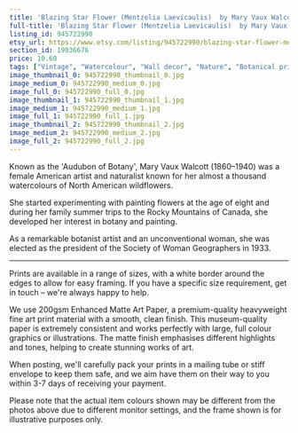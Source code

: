 ```yaml
---
title: 'Blazing Star Flower (Mentzelia Laevicaulis)  by Mary Vaux Walcott '
full-title: 'Blazing Star Flower (Mentzelia Laevicaulis)  by Mary Vaux Walcott | Vintage botanical watercolour illustration | Home decor | Giclée print'
listing_id: 945722990
etsy_url: https://www.etsy.com/listing/945722990/blazing-star-flower-mentzelia?utm_source=site&utm_medium=api&utm_campaign=api
section_id: 19036676
price: 10.60
tags: ["Vintage", "Watercolour", "Wall decor", "Nature", "Botanical print", "Plant lovers gift", "Plant illustration", "Cottage decor", "Flower art print", "Cottage", "Mary Vaux Walcott", "Botany poster", "Blazing star flower"]
image_thumbnail_0: 945722990_thumbnail_0.jpg
image_medium_0: 945722990_medium_0.jpg
image_full_0: 945722990_full_0.jpg
image_thumbnail_1: 945722990_thumbnail_1.jpg
image_medium_1: 945722990_medium_1.jpg
image_full_1: 945722990_full_1.jpg
image_thumbnail_2: 945722990_thumbnail_2.jpg
image_medium_2: 945722990_medium_2.jpg
image_full_2: 945722990_full_2.jpg
---
```

Known as the &#39;Audubon of Botany&#39;, Mary Vaux Walcott (1860–1940) was a female American artist and naturalist known for her almost a thousand watercolours of North American wildflowers. 

She started experimenting with painting flowers at the age of eight and during her family summer trips to the Rocky Mountains of Canada, she developed her interest in botany and painting.

As a remarkable botanist artist and an unconventional woman, she was elected as the president of the Society of Woman Geographers in 1933.

----

Prints are available in a range of sizes, with a white border around the edges to allow for easy framing. If you have a specific size requirement, get in touch – we&#39;re always happy to help.

We use 200gsm Enhanced Matte Art Paper, a premium-quality heavyweight fine art print material with a smooth, clean finish. This museum-quality paper is extremely consistent and works perfectly with large, full colour graphics or illustrations. The matte finish emphasises different highlights and tones, helping to create stunning works of art.

When posting, we&#39;ll carefully pack your prints in a mailing tube or stiff envelope to keep them safe, and we aim have them on their way to you within 3-7 days of receiving your payment.

Please note that the actual item colours shown may be different from the photos above due to different monitor settings, and the frame shown is for illustrative purposes only.
